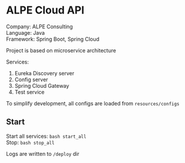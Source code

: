 # ALPE Cloud API

Company: ALPE Consulting  
Language: Java  
Framework: Spring Boot, Spring Cloud

Project is based on microservice architecture

Services:
1. Eureka Discovery server
2. Config server
3. Spring Cloud Gateway
4. Test service

To simplify development, all configs are loaded from 
`resources/configs`

## Start

Start all services: `bash start_all`  
Stop: `bash stop_all`

Logs are written to `/deploy` dir
